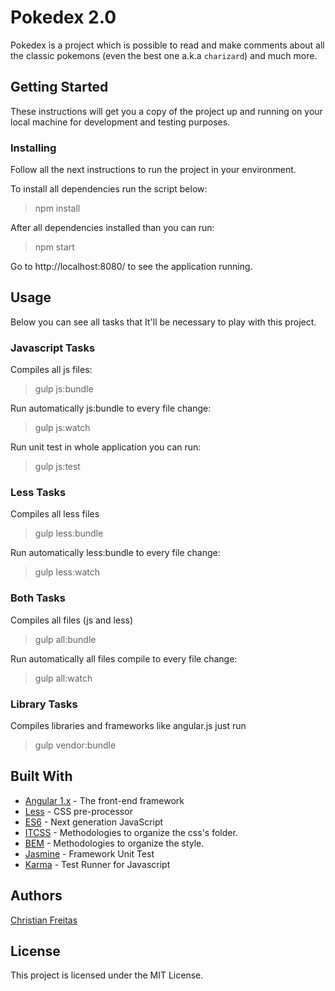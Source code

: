 # Pokedex 2.0

Pokedex is a project which is possible to read and make comments about all the classic pokemons (even the best one a.k.a `charizard`) and much more.

## Getting Started

These instructions will get you a copy of the project up and running on your local machine for development and testing purposes.

### Installing

Follow all the next instructions to run the project in your environment.

To install all dependencies run the script below:
> npm install


After all dependencies installed than you can run:
> npm start

Go to http://localhost:8080/ to see the application running.

## Usage

Below you can see all tasks that It'll be necessary to play with this project.

### Javascript Tasks

Compiles all js files:
> gulp js:bundle

Run automatically js:bundle to every file change:
> gulp js:watch

Run unit test in whole application you can run:
> gulp js:test

### Less Tasks

Compiles all less files
> gulp less:bundle

Run automatically less:bundle to every file change:
> gulp less:watch

### Both Tasks

Compiles all files (js and less)
> gulp all:bundle

Run automatically all files compile to every file change:
> gulp all:watch

### Library Tasks

Compiles libraries and frameworks like angular.js just run
> gulp vendor:bundle

## Built With

* [Angular 1.x](https://angularjs.org/) - The front-end framework
* [Less](http://lesscss.org/) - CSS pre-processor
* [ES6](http://es6-features.org/) - Next generation JavaScript
* [ITCSS](https://willianjusten.com.br/organizando-seu-css-com-itcss/) - Methodologies to organize the css's folder.
* [BEM](http://getbem.com/introduction/) - Methodologies to organize the style.
* [Jasmine](https://jasmine.github.io/) - Framework Unit Test
* [Karma](https://karma-runner.github.io/1.0/index.html) - Test Runner for Javascript

## Authors

[Christian Freitas](http://chrfreitas.com)

## License

This project is licensed under the MIT License.
